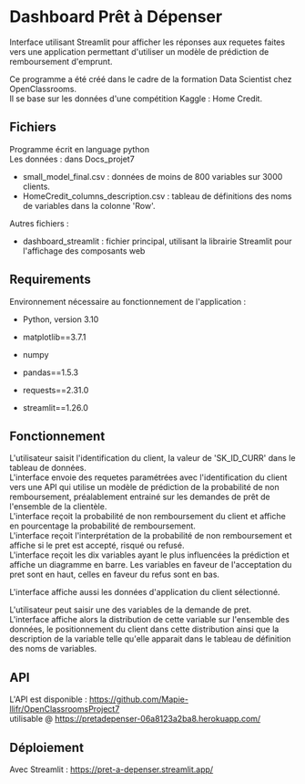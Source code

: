 # Dashboard Prêt à Dépenser
Interface utilisant Streamlit pour afficher les réponses aux requetes faites vers une application permettant d'utiliser un modèle de prédiction de remboursement d'emprunt.    

Ce programme a été créé dans le cadre de la formation Data Scientist chez OpenClassrooms.     
Il se base sur les données d'une compétition Kaggle : Home Credit.  

## Fichiers
Programme écrit en language python     
Les données : dans Docs_projet7   
- small_model_final.csv : données de moins de 800 variables sur 3000 clients.  
- HomeCredit_columns_description.csv : tableau de définitions des noms de variables dans la colonne 'Row'.  

Autres fichiers :      
- dashboard_streamlit : fichier principal, utilisant la librairie Streamlit pour l'affichage des composants web  

## Requirements
Environnement nécessaire au fonctionnement de l'application :       
- Python, version 3.10  



- matplotlib==3.7.1
- numpy
- pandas==1.5.3
- requests==2.31.0
- streamlit==1.26.0


## Fonctionnement
L'utilisateur saisit l'identification du client, la valeur de 'SK_ID_CURR' dans le tableau de données.     
L'interface envoie des requetes paramétrées avec l'identification du client vers une API qui utilise un modèle de prédiction de la probabilité de non remboursement, préalablement entrainé sur les demandes de prêt de l'ensemble de la clientèle.        
L'interface reçoit la probabilité de non remboursement du client et affiche en pourcentage la probabilité de remboursement.       
L'interface reçoit l'interprétation de la probabilité de non remboursement et affiche si le pret est accepté, risqué ou refusé.       
L'interface reçoit les dix variables ayant le plus influencées la prédiction et affiche un diagramme en barre. Les variables en faveur de l'acceptation du pret sont en haut, celles en faveur du refus sont en bas.      


L'interface affiche aussi les données d'application du client sélectionné.  


L'utilisateur peut saisir une des variables de la demande de pret.      
L'interface affiche alors la distribution de cette variable sur l'ensemble des données, le positionnement du client dans cette distribution ainsi que la description de la variable telle qu'elle apparait dans le tableau de définition des noms de variables.      

## API
L'API est disponible : https://github.com/Mapie-llifr/OpenClassroomsProject7       
utilisable   @          https://pretadepenser-06a8123a2ba8.herokuapp.com/

## Déploiement
Avec Streamlit :      https://pret-a-depenser.streamlit.app/
